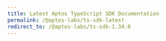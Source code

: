 ```yaml
---
title: Latest Aptos TypeScript SDK Documentation
permalink: /@aptos-labs/ts-sdk-latest
redirect_to: /@aptos-labs/ts-sdk-1.34.0
---
```

